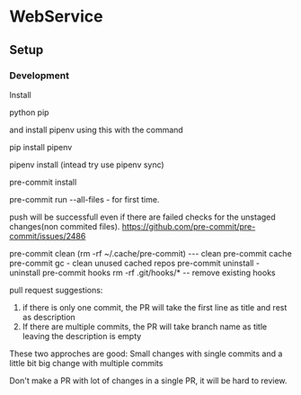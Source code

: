 # WebService

## Setup

### Development

Install

python
pip

and install pipenv using this with the command

pip install pipenv


pipenv install (intead try use pipenv sync)

pre-commit install

pre-commit run --all-files - for first time.

push will be successfull even if there are failed checks for the unstaged changes(non commited files).
https://github.com/pre-commit/pre-commit/issues/2486

pre-commit clean (rm -rf ~/.cache/pre-commit)  --- clean pre-commit cache
pre-commit gc - clean unused cached repos
pre-commit uninstall - uninstall pre-commit hooks
rm -rf .git/hooks/* -- remove existing hooks


pull request suggestions:
1. if there is only one commit, the PR will take the first line as title and rest as description
2. If there are multiple commits, the PR will take branch name as title leaving the description is empty

These two approches are good:
Small changes with single commits
and a little bit big change with multiple commits

Don't make a PR with lot of changes in a single PR, it will be hard to review.
